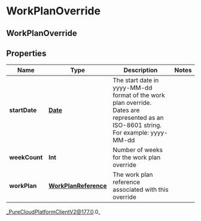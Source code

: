 # WorkPlanOverride

## WorkPlanOverride

## Properties

|Name | Type | Description | Notes|
|------------ | ------------- | ------------- | -------------|
| **startDate** | [**Date**](Date) | The start date in yyyy-MM-dd format of the work plan override. Dates are represented as an ISO-8601 string. For example: yyyy-MM-dd | |
| **weekCount** | **Int** | Number of weeks for the work plan override | |
| **workPlan** | [**WorkPlanReference**](WorkPlanReference) | The work plan reference associated with this override | |



_PureCloudPlatformClientV2@177.0.0_
